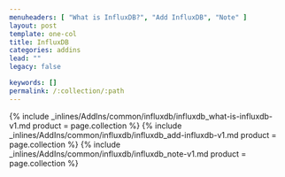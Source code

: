```yaml
---
menuheaders: [ "What is InfluxDB?", "Add InfluxDB", "Note" ]
layout: post
template: one-col
title: InfluxDB
categories: addins
lead: ""
legacy: false

keywords: []
permalink: /:collection/:path
---
```





<a href="#what-is-influxdb"></a>{% include _inlines/AddIns/common/influxdb/influxdb_what-is-influxdb-v1.md  product = page.collection %}
<a href="#add-influxdb"></a>{% include _inlines/AddIns/common/influxdb/influxdb_add-influxdb-v1.md  product = page.collection %}
<a href="#note"></a>{% include _inlines/AddIns/common/influxdb/influxdb_note-v1.md  product = page.collection %}